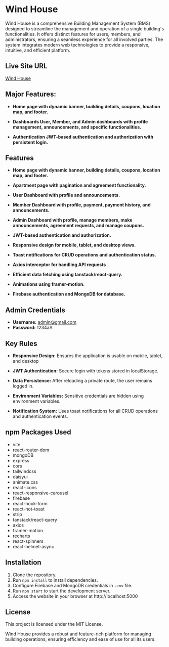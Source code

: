 # Wind House

Wind House is a comprehensive Building Management System (BMS) designed to streamline the management and operation of a single building's functionalities. It offers distinct features for users, members, and administrators, ensuring a seamless experience for all involved parties. The system integrates modern web technologies to provide a responsive, intuitive, and efficient platform.


## Live Site URL

[Wind House](https://windhouse-92e50.web.app/)

## Major Features:

- **Home page with dynamic banner, building details, coupons, location map, and footer.** 

- **Dashboards User, Member, and Admin dashboards with profile management, announcements, and specific functionalities.**

- **Authentication JWT-based authentication and authorization with persistent login.**

## Features

- **Home page with dynamic banner, building details, coupons, location map, and footer.** 

- **Apartment page with pagination and agreement functionality.**

- **User Dashboard with profile and announcements.**

- **Member Dashboard with profile, payment, payment history, and announcements.**

- **Admin Dashboard with profile, manage members, make announcements, agreement requests, and manage coupons.**

- **JWT-based authentication and authorization.**

- **Responsive design for mobile, tablet, and desktop views.**

- **Toast notifications for CRUD operations and authentication status.**

- **Axios interceptor for handling API requests**

- **Efficient data fetching using tanstack/react-query.**

- **Animations using framer-motion.**

- **Firebase authentication and MongoDB for database.**


## Admin Credentials
- **Username:** admin@gmail.com
- **Password:** 1234aA


## Key Rules

- **Responsive Design:** Ensures the application is usable on mobile, tablet, and desktop

- **JWT Authentication:** Secure login with tokens stored in localStorage.

- **Data Persistence:** After reloading a private route, the user remains logged in.

- **Environment Variables:** Sensitive credentials are hidden using environment variables.

- **Notification System:** Uses toast notifications for all CRUD operations and authentication events.


## npm Packages Used

- vite
- react-router-dom
- mongoDB
- express
- cors
- tailwindcss
- daisyui
- animate.css
- react-icons
- react-responsive-carousel
- firebase
- react-hook-form
- react-hot-toast
- strip
- tanstack/react-query
- axios
- framer-motion
- recharts
- react-spinners
- react-helmet-async


## Installation
1. Clone the repository.
2. Run `npm install` to install dependencies.
3. Configure Firebase and MongoDB credentials in `.env` file.
4. Run `npm start` to start the development server.
5. Access the website in your browser at http://localhost:5000


## License
This project is licensed under the MIT License.

Wind House provides a robust and feature-rich platform for managing building operations, ensuring efficiency and ease of use for all its users.